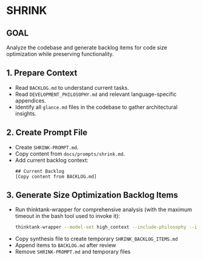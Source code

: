 # SHRINK

## GOAL
Analyze the codebase and generate backlog items for code size optimization while preserving functionality.

## 1. Prepare Context
- Read `BACKLOG.md` to understand current tasks.
- Read `DEVELOPMENT_PHILOSOPHY.md` and relevant language-specific appendices.
- Identify all `glance.md` files in the codebase to gather architectural insights.

## 2. Create Prompt File
- Create `SHRINK-PROMPT.md`.
- Copy content from `docs/prompts/shrink.md`.
- Add current backlog context:
  ```
  ## Current Backlog
  [Copy content from BACKLOG.md]
  ```

## 3. Generate Size Optimization Backlog Items
- Run thinktank-wrapper for comprehensive analysis (with the maximum timeout in the bash tool used to invoke it):
  ```bash
  thinktank-wrapper --model-set high_context --include-philosophy --include-glance --instructions SHRINK-PROMPT.md ./
  ```
- Copy synthesis file to create temporary `SHRINK_BACKLOG_ITEMS.md`
- Append items to `BACKLOG.md` after review
- Remove `SHRINK-PROMPT.md` and temporary files
